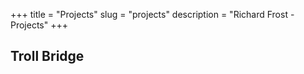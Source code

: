 +++
title = "Projects"
slug = "projects"
description = "Richard Frost - Projects"
+++

## Troll Bridge
